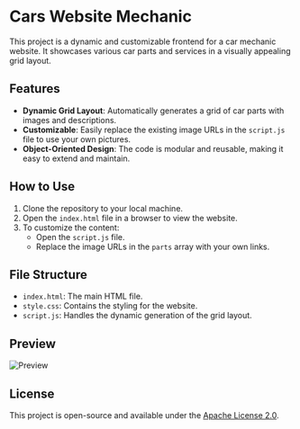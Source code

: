 # Cars Website Mechanic

This project is a dynamic and customizable frontend for a car mechanic website. It showcases various car parts and services in a visually appealing grid layout.

## Features

- **Dynamic Grid Layout**: Automatically generates a grid of car parts with images and descriptions.
- **Customizable**: Easily replace the existing image URLs in the `script.js` file to use your own pictures.
- **Object-Oriented Design**: The code is modular and reusable, making it easy to extend and maintain.

## How to Use

1. Clone the repository to your local machine.
2. Open the `index.html` file in a browser to view the website.
3. To customize the content:
   - Open the `script.js` file.
   - Replace the image URLs in the `parts` array with your own links.

## File Structure

- `index.html`: The main HTML file.
- `style.css`: Contains the styling for the website.
- `script.js`: Handles the dynamic generation of the grid layout.

## Preview

![Preview](https://via.placeholder.com/800x400.png?text=Website+Preview)

## License

This project is open-source and available under the [Apache License 2.0](LICENSE).
